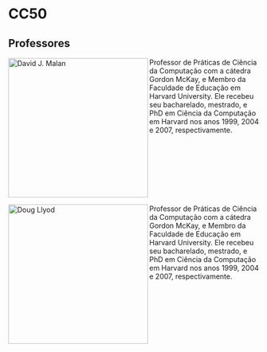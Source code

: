 # CC50



## Professores

<p>
<img align="left" height="280px "src="https://github.com/FireguiQueen/CC50/assets/98475125/a568d239-043a-4f3d-b45c-e0b688c3caae" alt="David J. Malan" />
Professor de Práticas de Ciência da Computação com a cátedra Gordon McKay, e Membro da Faculdade de Educação em Harvard University. Ele recebeu seu bacharelado, mestrado, e PhD em Ciência da Computação em Harvard nos anos 1999, 2004 e 2007, respectivamente.
</p>

<br clear="left"/>

<p>
<img align="left" height="280px "src="https://github.com/FireguiQueen/CC50/assets/98475125/8c094113-99e1-4e25-acb6-5f28803ba84a" alt="Doug Llyod" />
Professor de Práticas de Ciência da Computação com a cátedra Gordon McKay, e Membro da Faculdade de Educação em Harvard University. Ele recebeu seu bacharelado, mestrado, e PhD em Ciência da Computação em Harvard nos anos 1999, 2004 e 2007, respectivamente.
</p>
